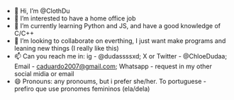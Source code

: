 - 👋 Hi, I’m @ClothDu
- 👀 I’m interested to have a home office job
- 🌱 I’m currently learning Python and JS, and have a good knowledge of C/C++ 
- 💞️ I’m looking to collaborate on everthing, I just want make programs and leaning new things (I really like this)
- 📫 Can you reach me in: ig - @dudassssxd; X or Twitter - @ChloeDudaa; Email - caduardo2007@gmail.com; Whatsapp - request in my other social midia or email
- 😄 Pronouns: any pronoums, but i prefer she/her. To portuguese - prefiro que use pronomes femininos (ela/dela)

<!---
ClothDu/ClothDu is a ✨ special ✨ repository because its `README.md` (this file) appears on your GitHub profile.
You can click the Preview link to take a look at your changes.
--->
